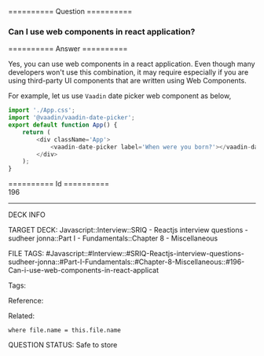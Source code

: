 ========== Question ==========  

### Can I use web components in react application?  

========== Answer ==========  

Yes, you can use web components in a react application. Even though many developers won't use this combination, it may require especially if you are using third-party UI components that are written using Web Components.

For example, let us use `Vaadin` date picker web component as below,

```javascript
import './App.css';
import '@vaadin/vaadin-date-picker';
export default function App() {
    return (
        <div className='App'>
            <vaadin-date-picker label='When were you born?'></vaadin-date-picker>
        </div>
    );
}
```

========== Id ==========  
196

---

DECK INFO

TARGET DECK: Javascript::Interview::SRIQ - Reactjs interview questions - sudheer jonna::Part I - Fundamentals::Chapter 8 - Miscellaneous

FILE TAGS: #Javascript::#Interview::#SRIQ-Reactjs-interview-questions-sudheer-jonna::#Part-I-Fundamentals::#Chapter-8-Miscellaneous::#196-Can-i-use-web-components-in-react-applicat

Tags:

Reference:

Related:

```dataview
where file.name = this.file.name
```
QUESTION STATUS: Safe to store
